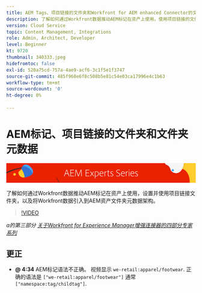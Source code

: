 ```yaml
---
title: AEM Tags、项目链接的文件夹和Workfront for AEM enhanced Connector的文件夹元数据
description: 了解如何通过Workfront数据推动AEM标记在资产上使用，使用项目链接的文件夹，以及将Workfront数据导致AEM资产文件夹元数据架构。
version: Cloud Service
topic: Content Management, Integrations
role: Admin, Architect, Developer
level: Beginner
kt: 9720
thumbnail: 340333.jpeg
hidefromtoc: false
exl-id: 520a75cd-757a-4ae9-acf6-3c1f5e1f3747
source-git-commit: 485f968e6f8c508b5e81c54e03ca17996e4c1b63
workflow-type: tm+mt
source-wordcount: '0'
ht-degree: 0%

---
```


# AEM标记、项目链接的文件夹和文件夹元数据

![AEM专家系列](./assets/banner.png)

了解如何通过Workfront数据推动AEM标记在资产上使用，设置并使用项目链接文件夹，以及将Workfront数据引入到AEM资产文件夹元数据架构。

>[!VIDEO](https://video.tv.adobe.com/v/340333/?quality=12&learn=on)

_a的第三部分 [关于Workfront for Experience Manager增强连接器的四部分专家系列](./overview.md)_

## 更正

+ __@ 4:34__ AEM标记语法不正确。 视频显示 `we-retail:apparel/footwear`. 正确的语法是 `["we-retail:apparel/footwear"]` 通常 `["namespace:tag/childtag"]`.
